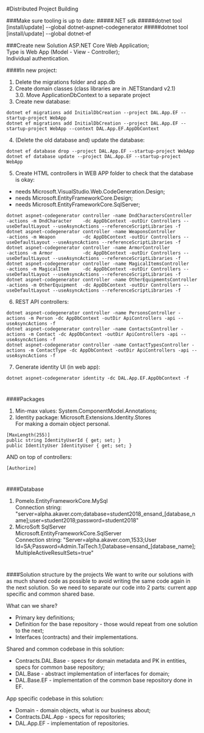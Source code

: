 #Distributed Project Building

###Make sure tooling is up to date:
#####.NET sdk
#####dotnet tool [install/update] --global dotnet-aspnet-codegenerator
#####dotnet tool [install/update] --global dotnet-ef

###Create new Solution
ASP.NET Core Web Application;\
Type is Web App (Model - View - Controller);\
Individual authentication.

####In new project:
1. Delete the migrations folder and app.db
2. Create domain classes (class libraries are in .NETStandard v2.1)\
3.0. Move ApplicationDbContext to a separate project
3. Create new database:
~~~
dotnet ef migrations add InitialDbCreation --project DAL.App.EF --startup-project WebApp
dotnet ef migrations add InitialDbCreation --project DAL.App.EF --startup-project WebApp --context DAL.App.EF.AppDbContext
~~~
4. (Delete the old database and) update the database:
~~~
dotnet ef database drop --project DAL.App.EF --startup-project WebApp
dotnet ef database update --project DAL.App.EF --startup-project WebApp
~~~
5. Create HTML controllers in WEB APP folder to check that the database is okay:
 - needs Microsoft.VisualStudio.Web.CodeGeneration.Design;
 - needs Microsoft.EntityFrameworkCore.Design;
 - needs Microsoft.EntityFrameworkCore.SqlServer;
~~~
dotnet aspnet-codegenerator controller -name DndCharactersController     -actions -m DndCharacter    -dc AppDbContext -outDir Controllers --useDefaultLayout --useAsyncActions --referenceScriptLibraries -f
dotnet aspnet-codegenerator controller -name WeaponsController           -actions -m Weapon          -dc AppDbContext -outDir Controllers --useDefaultLayout --useAsyncActions --referenceScriptLibraries -f
dotnet aspnet-codegenerator controller -name ArmorController             -actions -m Armor           -dc AppDbContext -outDir Controllers --useDefaultLayout --useAsyncActions --referenceScriptLibraries -f
dotnet aspnet-codegenerator controller -name MagicalItemsController      -actions -m MagicalItem     -dc AppDbContext -outDir Controllers --useDefaultLayout --useAsyncActions --referenceScriptLibraries -f
dotnet aspnet-codegenerator controller -name OtherEquipmentsController   -actions -m OtherEquipment  -dc AppDbContext -outDir Controllers --useDefaultLayout --useAsyncActions --referenceScriptLibraries -f
~~~

6. REST API controllers: 
~~~
dotnet aspnet-codegenerator controller -name PersonsController -actions -m Person -dc AppDbContext -outDir ApiControllers -api --useAsyncActions -f
dotnet aspnet-codegenerator controller -name ContactsController -actions -m Contact -dc AppDbContext -outDir ApiControllers -api --useAsyncActions -f
dotnet aspnet-codegenerator controller -name ContactTypesController -actions -m ContactType -dc AppDbContext -outDir ApiControllers -api --useAsyncActions -f
~~~

7. Generate identity UI (in web app):
~~~
dotnet aspnet-codegenerator identity -dc DAL.App.EF.AppDbContext -f
~~~

#
####Packages
1. Min-max values: System.ComponentModel.Annotations;
2. Identity package: Microsoft.Extensions.Identity.Stores\
For making a domain object personal.
~~~
[MaxLength(255)]
public string IdentityUserId { get; set; }
public IdentityUser IdentityUser { get; set; }
~~~
AND on top of controllers:
~~~
[Authorize]
~~~

#
####Database
1. Pomelo.EntityFrameworkCore.MySql\
    Connection string: "server=alpha.akaver.com;database=student2018_ensand_[database_name];user=student2018;password=student2018"
2. MicroSoft SqlServer\
    Microsoft.EntityFrameworkCore.SqlServer\
    Connection string: "Server=alpha.akaver.com,1533;User Id=SA;Password=Admin.TalTech.1;Database=ensand_[database_name];MultipleActiveResultSets=true"

#
####Solution structure by the projects
We want to write our solutions with as much shared code as possible to avoid writing the same code again in the next solution.
So we need to separate our code into 2 parts: current app specific and common shared base.

What can we share?
* Primary key definitions;
* Definition for the base repository - those would repeat from one solution to the next;
* Interfaces (contracts) and their implementations.

Shared and common codebase in this solution:
* Contracts.DAL.Base - specs for domain metadata and PK in entities, specs for common base repository;
* DAL.Base - abstract implementation of interfaces for domain;
* DAL.Base.EF - implementation of the common base repository done in EF.

App specific codebase in this solution:
* Domain - domain objects, what is our business about;
* Contracts.DAL.App - specs for repositories;
* DAL.App.EF - implementation of repositories.